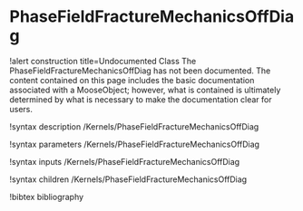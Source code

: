 <!-- MOOSE Documentation Stub: Remove this when content is added. -->

# PhaseFieldFractureMechanicsOffDiag

!alert construction title=Undocumented Class
The PhaseFieldFractureMechanicsOffDiag has not been documented. The content contained on this page
includes the basic documentation associated with a MooseObject; however, what is contained is
ultimately determined by what is necessary to make the documentation clear for users.

!syntax description /Kernels/PhaseFieldFractureMechanicsOffDiag

!syntax parameters /Kernels/PhaseFieldFractureMechanicsOffDiag

!syntax inputs /Kernels/PhaseFieldFractureMechanicsOffDiag

!syntax children /Kernels/PhaseFieldFractureMechanicsOffDiag

!bibtex bibliography
